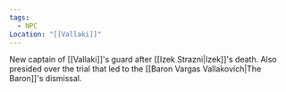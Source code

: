 ```yaml
---
tags:
  - NPC
Location: "[[Vallaki]]"
---
```

New captain of [[Vallaki]]'s guard after [[Izek Strazni|Izek]]'s death. Also presided over the trial that led to the [[Baron Vargas Vallakovich|The Baron]]'s dismissal.